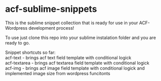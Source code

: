 # acf-sublime-snippets
This is the sublime snippet collection that is ready for use in your ACF-Wordpress development process!

To use just clone this repo into your sublime instalation folder and you are ready to go.

Snippet shortcuts so far:<br>
acf-text     - brings acf text field template with conditional logick<br>
acf-textarea - brings acf textarea field template with conditional logick<br>
acf-img      - brings acf image field template with conditional logick and implemented image size from wordpress funcitonts
